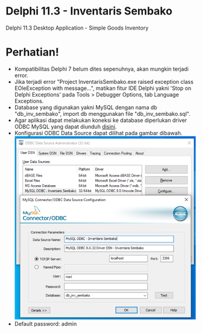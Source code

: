 # Delphi 11.3 - Inventaris Sembako
Delphi 11.3 Desktop Application - Simple Goods Inventory

# Perhatian!
- Kompatibilitas Delphi 7 belum dites sepenuhnya, akan mungkin terjadi error.
- Jika terjadi error "Project InventarisSembako.exe raised exception class EOleException with message...", matikan fitur IDE Delphi yakni 'Stop on Delphi Exceptions' pada Tools > Debugger Options, tab Language Exceptions.
- Database yang digunakan yakni MySQL dengan nama db "db_inv_sembako", import db menggunakan file "db_inv_sembako.sql".
- Agar aplikasi dapat melakukan koneksi ke database diperlukan driver ODBC MySQL yang dapat diunduh [disini](https://dev.mysql.com/downloads/connector/odbc/).
- Konfigurasi ODBC Data Source dapat dilihat pada gambar dibawah.
![](https://github.com/mkthulu/Delphi113-InventarisSembako/blob/main/mysql-odbc-setting.png "ODBC Data Source Setting")
- Default password: admin
